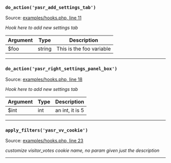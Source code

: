
 ### `do_action('yasr_add_settings_tab')` 

 Source: [examples/hooks.php, line 11](examples/hooks.php:11)

_Hook here to add new settings tab_

| Argument | Type | Description |
| --- | --- | --- |
| $foo | string |  This is the foo variable |
___
 ### `do_action('yasr_right_settings_panel_box')` 

 Source: [examples/hooks.php, line 18](examples/hooks.php:18)

_Hook here to add new settings tab_

| Argument | Type | Description |
| --- | --- | --- |
| $int | int |  an int, it is 5 |
___
 ### `apply_filters('yasr_vv_cookie')` 

 Source: [examples/hooks.php, line 23](examples/hooks.php:23)

_customize visitor_votes cookie name, no param given just the description_

___
